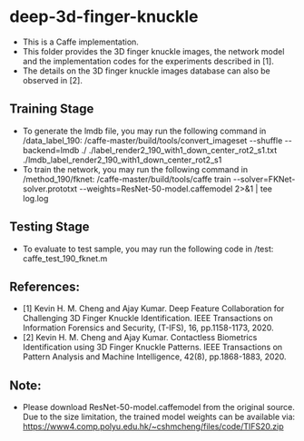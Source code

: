 # deep-3d-finger-knuckle

- This is a Caffe implementation.
- This folder provides the 3D finger knuckle images, the network model and the implementation codes for the experiments described in [1].
- The details on the 3D finger knuckle images database can also be observed in [2].

## Training Stage
- To generate the lmdb file, you may run the following command in /data_label_190:
/caffe-master/build/tools/convert_imageset --shuffle --backend=lmdb ./ ./label_render2_190_with1_down_center_rot2_s1.txt ./lmdb_label_render2_190_with1_down_center_rot2_s1
- To train the network, you may run the following command in /method_190/fknet:
/caffe-master/build/tools/caffe train --solver=FKNet-solver.prototxt --weights=ResNet-50-model.caffemodel 2>&1 | tee log.log

## Testing Stage
- To evaluate to test sample, you may run the following code in /test:
caffe_test_190_fknet.m


## References:
- [1] Kevin H. M. Cheng and Ajay Kumar. Deep Feature Collaboration for Challenging 3D Finger Knuckle Identification. IEEE Transactions on Information Forensics and Security, (T-IFS), 16, pp.1158-1173, 2020.
- [2] Kevin H. M. Cheng and Ajay Kumar. Contactless Biometrics Identification using 3D Finger Knuckle Patterns. IEEE Transactions on Pattern Analysis and Machine Intelligence, 42(8), pp.1868-1883, 2020.

## Note:
- Please download ResNet-50-model.caffemodel from the original source. Due to the size limitation, the trained model weights can be available via:
https://www4.comp.polyu.edu.hk/~cshmcheng/files/code/TIFS20.zip
